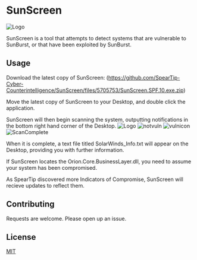 # SunScreen
![Logo](https://speartiplogo.s3.amazonaws.com/sunblock.png)

SunScreen is a tool that attempts to detect systems that are vulnerable to SunBurst, or that have been exploited by SunBurst.

## Usage

Download the latest copy of SunScreen: (https://github.com/SpearTip-Cyber-Counterintelligence/SunScreen/files/5705753/SunScreen.SPF.10.exe.zip)

Move the latest copy of SunScreen to your Desktop, and double click the application.

SunScreen will then begin scanning the system, outputting notifications in the bottom right hand corner of the Desktop.
![Logo](https://speartiplogo.s3.amazonaws.com/begin_Scan.png)
![notvuln](https://speartiplogo.s3.amazonaws.com/notvuln.png)
![vulnicon](https://speartiplogo.s3.amazonaws.com/vulnerable.png)
![ScanComplete](https://speartiplogo.s3.amazonaws.com/complete.png)

When it is complete, a text file titled SolarWinds_Info.txt will appear on the Desktop, providing you with further information.

If SunScreen locates the Orion.Core.BusinessLayer.dll, you need to assume your system has been compromised. 

As SpearTip discovered more Indicators of Compromise, SunScreen will recieve updates to reflect them.


## Contributing
Requests are welcome. Please open up an issue.
## License
[MIT](https://choosealicense.com/licenses/mit/)
